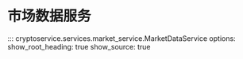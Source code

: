 # 市场数据服务

::: cryptoservice.services.market_service.MarketDataService
    options:
      show_root_heading: true
      show_source: true
